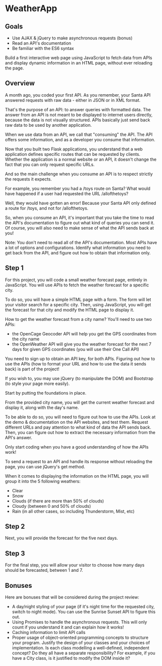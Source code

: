 # WeatherApp
## Goals
- Use AJAX & jQuery to make asynchronous requests (bonus)
- Read an API's documentation
- Be familiar with the ES6 syntax

Build a first interactive web page using JavaScript to fetch data from APIs and display dynamic information in an HTML page, without ever reloading the page.

## Overview

A month ago, you coded your first API. As you remember, your Santa API answered requests with raw data - either in JSON or in XML format.

That's the purpose of an API: to answer queries with formatted data. The answer from an API is not meant to be displayed to internet users directly, because the data is not visually structured. APIs basically just send back raw data to be used by another application.

When we use data from an API, we call that "consuming" the API. The API offers some information, and as a developer you consume that information.

Now that you built two Flask applications, you understand that a web application defines specific routes that can be requested by clients. Whether the application is a normal website or an API, it doesn't change the fact that you can only request specific URLs.

And so the main challenge when you consume an API is to respect strictly the requests it expects.

For example, you remember you had a /toys route on Santa? What would have happened if a user had requested the URL /allofthetoys? 

Well, they would have gotten an error! Because your Santa API only defined a route for /toys, and not for /allofthetoys.

So, when you consume an API, it's important that you take the time to read the API's documentation to figure out what kind of queries you can send it. Of course, you will also need to make sense of what the API sends back at you!

Note: You don't need to read all of the API's documentation. Most APIs have a lot of options and configurations. Identify what information you need to get back from the API, and figure out how to obtain that information only.

## Step 1

For this project, you will code a small weather forecast page, entirely in JavaScript. You will use APIs to fetch the weather forecast for a specific city.

To do so, you will have a simple HTML page with a form. The form will let your visitor search for a specific city. Then, using JavaScript, you will get the forecast for that city and modify the HTML page to display it.

How to get the weather forecast from a city name? You'll need to use two APIs:

- the OpenCage Geocoder API will help you get the GPS coordinates from the city name
- the OpenWeather API will give you the weather forecast for the next 7 days for given GPS coordinates (you will use their One Call API)

You need to sign up to obtain an API key, for both APIs. Figuring out how to use the APIs (how to format your URL and how to use the data it sends back) is part of the project!

If you wish to, you may use jQuery (to manipulate the DOM) and Bootstrap (to style your page more easily).

Start by putting the foundations in place.

From the provided city name, you will get the current weather forecast and display it, along with the day's name.

To be able to do so, you will need to figure out how to use the APIs. Look at the demo & documentation on the API websites, and test them. Request different URLs and pay attention to what kind of data the API sends back. Then, you can figure out how to extract the necessary information from the API's answer.

Only start coding when you have a good understanding of how the APIs work!
 
To send a request to an API and handle its response without reloading the page, you can use jQuery's get method.

When it comes to displaying the information on the HTML page, you will group it into the 5 following weathers:
- Clear
- Snow
- Clouds (if there are more than 50% of clouds)
- Cloudy (between 0 and 50% of clouds)
- Rain (in all other cases, so including Thunderstorm, Mist, etc)

## Step 2
Next, you will provide the forecast for the five next days.

## Step 3
For the final step, you will allow your visitor to choose how many days should be forecasted, between 1 and 7.

## Bonuses
Here are bonuses that will be considered during the project review:
- A day/night styling of your page (if it's night time for the requested city, switch to night mode). You can use the Sunrise Sunset API to figure this out.
- Using Promises to handle the asynchronous requests. This will only count if you understand it and can explain how it works!
- Caching information to limit API calls
- Proper usage of object-oriented programming concepts to structure your program. Justify the design of your classes and your choices of implementation. Is each class modelling a well-defined, independent concept? Do they all have a separate responsibility? For example, if you have a City class, is it justified to modify the DOM inside it?

